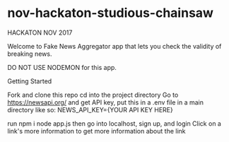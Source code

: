 # nov-hackaton-studious-chainsaw

HACKATON NOV 2017

Welcome to Fake News Aggregator app that lets you check the validity of breaking news.

DO NOT USE NODEMON for this app.

Getting Started

Fork and clone this repo
cd into the project directory
Go to https://newsapi.org/ and get API key, put this in a .env file in a main directory like so:
NEWS_API_KEY={YOUR API KEY HERE}

run npm i
node app.js
then go into localhost, sign up, and login
Click on a link's more information to get more information about the link
